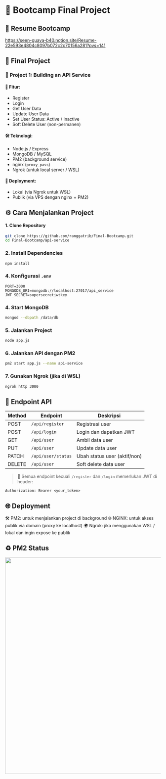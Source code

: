 # 🚀 Bootcamp Final Project

## 📄 Resume Bootcamp
https://seen-guava-b40.notion.site/Resume-22e593e4804c8097b072c2c70156a281?pvs=141

## 🧪 Final Project

### 🔧 **Project 1: Building an API Service**

#### 🎯 Fitur:
- Register
- Login
- Get User Data
- Update User Data
- Set User Status: Active / Inactive
- Soft Delete User (non-permanen)

#### 🛠️ Teknologi:
- Node.js / Express
- MongoDB / MySQL
- PM2 (background service)
- nginx (`proxy_pass`)
- Ngrok (untuk local server / WSL)
  
#### 🚀 Deployment:
- Lokal (via Ngrok untuk WSL)
- Publik (via VPS dengan nginx + PM2)
  
## ⚙️ Cara Menjalankan Project

#### 1. Clone Repository
```bash
git clone https://github.com/ranggatrib/Final-Bootcamp.git
cd Final-Bootcamp/api-service
```
### 2. Install Dependencies
```bash
npm install
```

### 4. Konfigurasi `.env`
```env
PORT=3000
MONGODB_URI=mongodb://localhost:27017/api_service
JWT_SECRET=supersecretjwtkey
```

### 4. Start MongoDB
```bash
mongod --dbpath /data/db
```

### 5. Jalankan Project
```bash
node app.js
```

### 6. Jalankan API dengan PM2
```bash
pm2 start app.js --name api-service
```

### 7. Gunakan Ngrok (jika di WSL)
```bash
ngrok http 3000
```

## 🔁 Endpoint API

| Method | Endpoint                | Deskripsi                    |
|--------|-------------------------|------------------------------|
| POST   | `/api/register`         | Registrasi user              |
| POST   | `/api/login`            | Login dan dapatkan JWT       |
| GET    | `/api/user`             | Ambil data user              |
| PUT    | `/api/user`             | Update data user             |
| PATCH  | `/api/user/status`      | Ubah status user (aktif/non) |
| DELETE | `/api/user`             | Soft delete data user        |

> 🔐 Semua endpoint kecuali `/register` dan `/login` memerlukan JWT di header:
```
Authorization: Bearer <your_token>
```

## 🌐 Deployment
🛠️ PM2: untuk menjalankan project di background
🌐 NGINX: untuk akses publik via domain (proxy ke localhost)
🌍 Ngrok: jika menggunakan WSL / lokal dan ingin expose ke publik

## ♻️ PM2 Status
<img src="pm2.png" width="700"/>
